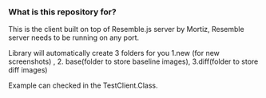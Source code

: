 ### What is this repository for? ###

This is the client built on top of Resemble.js server by Mortiz, 
Resemble server needs to be running on any port.

Library will automatically create 3 folders for you 1.new (for new screenshots) , 2. base(folder to store baseline images), 3.diff(folder to store diff images)

Example can checked in the TestClient.Class.